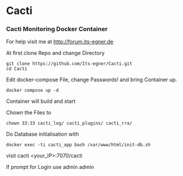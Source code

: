 # Cacti
### Cacti Monitoring Docker Container

For help visit me at http://forum.its-egner.de

At first clone Repo and change Directory 

```
git clone https://github.com/Its-egner/Cacti.git
cd Cacti
```

Edit docker-compose File, change Passwords! and bring Container up.
```
docker compose up -d
```
Container will build and start

Chown the Files to
```
chown 33:33 cacti_log/ cacti_plugins/ cacti_rra/
```
Do Database initialisation with
```
docker exec -ti cacti_app bash /var/www/html/init-db.sh
```
visit cacti <your_IP>:7070/cacti

If prompt for Login use admin admin
